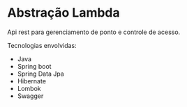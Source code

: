 # Abstração Lambda

Api rest para gerenciamento de ponto e controle de acesso.

Tecnologias envolvidas:

- Java 
- Spring boot
- Spring Data Jpa 
- Hibernate 
- Lombok 
- Swagger
